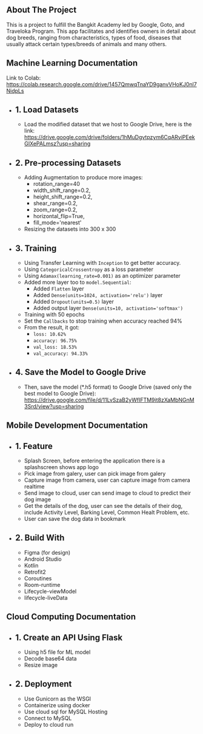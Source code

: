 ## About The Project

This is a project to fulfill the Bangkit Academy led by Google, Goto, and Traveloka Program. This app facilitates and identifies owners in detail about dog breeds, ranging from characteristics, types of food, diseases that usually attack certain types/breeds of animals and many others.

## Machine Learning Documentation

Link to Colab: <br>
https://colab.research.google.com/drive/1457QmwqTnaYD9ganvVHoKJ0nl7NidpLs

- ## 1. Load Datasets 
  - Load the modified dataset that we host to Google Drive, here is the link: <br> https://drive.google.com/drive/folders/1hMuDgvtpzym6CqARviPEekGIXePALmsz?usp=sharing

- ## 2. Pre-processing Datasets
  - Adding Augmentation to produce more images:
    - rotation_range=40
    - width_shift_range=0.2,
    - height_shift_range=0.2,
    - shear_range=0.2,
    - zoom_range=0.2,
    - horizontal_flip=True,
    - fill_mode='nearest'
  - Resizing the datasets into 300 x 300

- ## 3. Training

   - Using Transfer Learning with `Inception` to get better accuracy.
   - Using `CategoricalCrossentropy` as a loss parameter
   - Using `Adamax(learning_rate=0.001)` as an optimizer parameter
   - Added more layer too to `model.Sequential`:  
     -  Added `Flatten` layer
     -  Added `Dense(units=1024, activation='relu')` layer 
     -  Added `Dropout(units=0.5)` layer
     -  Added output layer `Dense(units=10, activation='softmax')`
  - Training with 50 epochs
  - Set the `Callbacks` to stop training when accuracy reached 94%
  - From the result, it got:
    - `loss: 10.62%`
    - `accuracy: 96.75%`
    - `val_loss: 18.53%`
    - `val_accuracy: 94.33%`
- ## 4. Save the Model to Google Drive
  - Then, save the model (*.h5 format) to Google Drive (saved only the best model to Google Drive):<br>
https://drive.google.com/file/d/11LvSzaB2yWfIFTM9it8zXaMbNGnM3Srd/view?usp=sharing

## Mobile Development Documentation
- ## 1. Feature
   - Splash Screen, before entering the application there is a splashscreen shows app logo
   - Pick image from galery, user can pick image from galery
   - Capture image from camera, user can capture image from camera realtime
   - Send image to cloud, user can send image to cloud to predict their dog image
   - Get the details of the dog, user can see the details of their dog, include Activity Level, Barking Level, Common Healt Problem, etc.
   - User can save the dog data in bookmark

- ## 2. Build With
   - Figma (for design)
   - Android Studio
   - Kotlin
   - Retrofit2
   - Coroutines
   - Room-runtime
   - Lifecycle-viewModel
   - lifecycle-liveData
   
 ## Cloud Computing Documentation
- ## 1. Create an API Using Flask
   - Using h5 file for ML model
   - Decode base64 data
   - Resize image
  
 - ## 2. Deployment
   - Use Gunicorn as the WSGI
   - Containerize using docker
   - Use cloud sql for MySQL Hosting
   - Connect to MySQL
   - Deploy to cloud run
